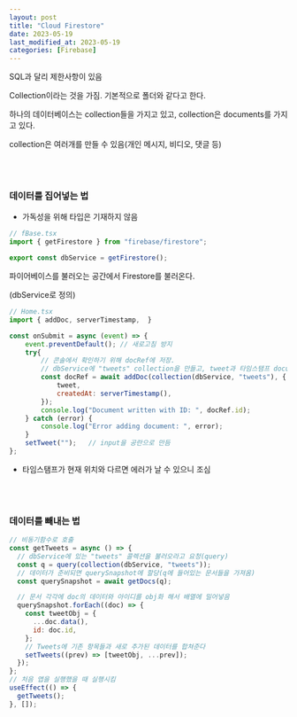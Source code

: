 ```yaml
---
layout: post
title: "Cloud Firestore"
date: 2023-05-19
last_modified_at: 2023-05-19
categories: [Firebase]
---
```


SQL과 달리 제한사항이 있음

Collection이라는 것을 가짐. 기본적으로 폴더와 같다고 한다.

하나의 데이터베이스는 collection들을 가지고 있고, collection은 documents를 가지고 있다.

collection은 여러개를 만들 수 있음(개인 메시지, 비디오, 댓글 등)

<br><br>

### 데이터를 집어넣는 법

- 가독성을 위해 타입은 기재하지 않음

```javascript
// fBase.tsx
import { getFirestore } from "firebase/firestore";

export const dbService = getFirestore();
```

파이어베이스를 불러오는 공간에서 Firestore를 불러온다.

(dbService로 정의)

```javascript
// Home.tsx
import { addDoc, serverTimestamp,  }

const onSubmit = async (event) => {
    event.preventDefault(); // 새로고침 방지
    try{
        // 콘솔에서 확인하기 위해 docRef에 저장.
        // dbService에 "tweets" collection을 만들고, tweet과 타임스탬프 document를 전달한다.
        const docRef = await addDoc(collection(dbService, "tweets"), {
            tweet,
            createdAt: serverTimestamp(),
        });
        console.log("Document written with ID: ", docRef.id);
    } catch (error) {
        console.log("Error adding document: ", error);
    }
    setTweet("");   // input을 공란으로 만듬
};
```

- 타임스탬프가 현재 위치와 다르면 에러가 날 수 있으니 조심

<br><br>

### 데이터를 빼내는 법

```javascript
// 비동기함수로 호출
const getTweets = async () => {
  // dbService에 있는 "tweets" 콜렉션을 불러오라고 요청(query)
  const q = query(collection(dbService, "tweets"));
  // 데이터가 준비되면 querySnapshot에 할당(q에 들어있는 문서들을 가져옴)
  const querySnapshot = await getDocs(q);

  // 문서 각각에 doc의 데이터와 아이디를 obj화 해서 배열에 밀어넣음
  querySnapshot.forEach((doc) => {
    const tweetObj = {
      ...doc.data(),
      id: doc.id,
    };
    // Tweets에 기존 항목들과 새로 추가된 데이터를 합쳐준다
    setTweets((prev) => [tweetObj, ...prev]);
  });
};
// 처음 앱을 실행했을 때 실행시킴
useEffect(() => {
  getTweets();
}, []);
```

<br><br>
